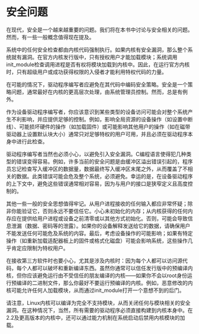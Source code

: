 # 安全问题

在现代，安全是一个越来越重要的问题。我们将在本书中讨论与安全相关的问题。然而，有一些一般概念值得现在提及。

系统中的任何安全检查都由内核代码强制执行。如果内核有安全漏洞，那么整个系统就有漏洞。在官方内核发行版中，只有授权用户才能加载模块；系统调用init_module检查调用进程是否有权将模块加载到内核中。因此，在运行官方内核时，只有超级用户或成功获得权限的入侵者才能利用特权代码的力量。

在可能的情况下，驱动程序编写者应避免在其代码中编码安全策略。安全是一个策略问题，通常最好在内核的更高层次处理，由系统管理员控制。然而，总是有例外。

作为设备驱动程序编写者，你应该意识到某些类型的设备访问可能会对整个系统产生不利影响，并应提供足够的控制。例如，影响全局资源的设备操作（如设置中断线）、可能损坏硬件的操作（如加载固件）或可能影响其他用户的操作（如在磁带驱动器上设置默认块大小）通常只对足够特权的用户可用，并且必须在驱动程序本身中进行此检查。

驱动程序编写者当然也必须小心，以避免引入安全漏洞。C编程语言使得犯几种类型的错误变得容易。例如，许多当前的安全问题是由缓冲区溢出错误引起的，程序员忘记检查写入缓冲区的数据量，数据最终写入缓冲区末尾之外，从而覆盖了不相关的数据。此类错误可能会危及整个系统，必须避免。幸运的是，在设备驱动程序的上下文中，避免这些错误通常相对容易，因为与用户的接口是狭窄定义且高度控制的。

其他一些一般的安全思想值得牢记。从用户进程接收的任何输入都应非常怀疑；除非你能验证它，否则永远不要信任它。小心未初始化的内存；从内核获得的任何内存应在提供给用户进程或设备之前清零或以其他方式初始化。否则，可能会导致信息泄漏（数据、密码等的泄露）。如果你的设备解释发送给它的数据，请确保用户不能发送任何可能危及系统的内容。最后，考虑设备操作的可能影响；如果有特定操作（如重新加载适配器板上的固件或格式化磁盘）可能会影响系统，这些操作几乎肯定应限制为特权用户。

在接收第三方软件时也要小心，尤其是涉及内核时：因为每个人都可以访问源代码，每个人都可以破坏和重新编译东西。虽然你通常可以信任发行版中的预编译内核，但你应该避免运行由不受信任的朋友编译的内核——如果你不会以root身份运行预编译的二进制文件，那么你最好不要运行预编译的内核。例如，恶意修改的内核可能允许任何人加载模块，从而通过init_module打开一个意想不到的后门。

请注意，Linux内核可以编译为完全不支持模块，从而关闭任何与模块相关的安全漏洞。在这种情况下，当然，所有需要的驱动程序必须直接构建到内核本身中。在2.2及更高版本的内核中，还可以通过能力机制在系统启动后禁用内核模块的加载。

